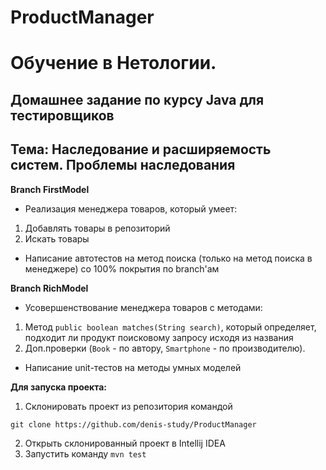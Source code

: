 # ProductManager

# Обучение в Нетологии.

## Домашнее задание по курсу Java для тестировщиков

## Тема: Наследование и расширяемость систем. Проблемы наследования

**Branch FirstModel**

- Реализация менеджера товаров, который умеет:

1. Добавлять товары в репозиторий
1. Искать товары

- Написание автотестов на метод поиска (только на метод поиска в менеджере) со 100% покрытия по branch'ам

**Branch RichModel**

- Усовершенствование менеджера товаров с методами:

1. Метод ``` public boolean matches(String search) ```, который определяет, подходит ли продукт поисковому запросу исходя из названия
1. Доп.проверки (``` Book ``` - по автору, ``` Smartphone ``` - по производителю).

- Написание unit-тестов на методы умных моделей 

**Для запуска проекта:**
1. Склонировать проект из репозитория командой 

```
git clone https://github.com/denis-study/ProductManager
``` 
2. Открыть склонированный проект в Intellij IDEA
3. Запустить команду ```mvn test```

